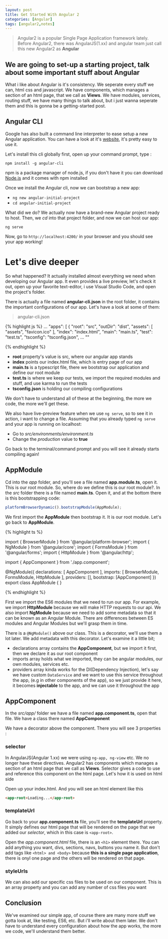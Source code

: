```yaml
---
layout: post
title: Get Started With Angular 2
categories: [Angular]
tags: [angular2,notes]
---
```


> Angular2 is a popular Single Page Application framework lately. Before Angular2, there was AngularJS(1.xx) and angular team just call this new Angular2 as **Angular** 


## We are going to set-up a starting project, talk about some important stuff about Angular

What i like about Angular is it's consistency. We seperate every stuff we can, html css and javascript. We have components, which manages a section of an html page, that we call as **Views**. We have modules, services, routing stuff, we have many things to talk about, but i just wanna seperate them and this is gonna be a getting-started post.

## Angular CLI

Google has also built a command line interpreter to ease setup a new Angular application. You can have a look at it's [website](https://cli.angular.io/), it's pretty easy to use it. 

Let's install this cli globally first, open up your command prompt, type :

`npm install -g angular-cli`

npm is a package manager of node.js, if you don't have it you can download [Node.js](https://nodejs.org/en/download/) and it comes with npm installed 

Once we install the Angular cli, now we can bootstrap a new app:

- `ng new angular-initial-project`
- `cd angular-initial-project`

What did we do? We actually now have a brand-new Angular project ready to host. Then, we *cd* into that project folder, and now we can host our app:

`ng serve`

Now, go to `http://localhost:4200/` in your browser and you should see your app working!

# Let's dive deeper

So what happened? It actually installed almost everything we need when developing our Angular app. It even provides a live preview, let's check it out, open up your favorite text-editor, i use Visual Studio Code, and open the project's folder.

There is actually a file named **angular-cli.json** in the root folder, it contains the important configurations of our app. Let's have a look at some of them:

> angular-cli.json

{% highlight js %}
...
 "apps": [
    {
      "root": "src",
      "outDir": "dist",
      "assets": [
        "assets",
        "favicon.ico"
      ],
      "index": "index.html",
      "main": "main.ts",
      "test": "test.ts",
      "tsconfig": "tsconfig.json",
...
""

{% endhighlight %}

 - **root** property's value is src, where our angular app stands
 - **index** points our index.html file, which is entry page of our app
 - **main.ts** is a typescript file, there we bootstrap our application and define our root module
 - **test.ts** is where we keep our tests, we import the required modules and stuff, and use karma to run the tests
 - **tsconfig.json** is holding our compiling configurations


We don't have to understand all of these at the beginning, the more we code, the more we'll get these.


We also have live-preview feature when we use `ng serve`, so to see it in action, i want to change a file. Assuming that you already typed `ng serve` and your app is running on localhost:

- Go to *src/environments/environment.ts*
- Change the *production* value to **true**

Go back to the terminal/command prompt and you will see it already starts compiling again!


## AppModule

Cd into the *app* folder, and you'll see a file named **app.module.ts**, open it. This is our root module. So, where do we define this is our root module?. In the *src* folder there is a file named **main.ts**. Open it, and at the bottom there is this bootstrapping code:

```javascript
platformBrowserDynamic().bootstrapModule(AppModule);
```

We first import the **AppModule** then bootstrap it. It is our root module. Let's go back to **AppModule**.

{% highlight ts %}

import { BrowserModule } from '@angular/platform-browser';
import { NgModule } from '@angular/core';
import { FormsModule } from '@angular/forms';
import { HttpModule } from '@angular/http';

import { AppComponent } from './app.component';

@NgModule({
  declarations: [
    AppComponent
  ],
  imports: [
    BrowserModule,
    FormsModule,
    HttpModule
  ],
  providers: [],
  bootstrap: [AppComponent]
})
export class AppModule { }

{% endhighlight %}

First we import the ES6 modules that we need to run our app. For example, we import **HttpModule** because we will make HTTP requests to our api. We also import **NgModule** because we need to add some metadata so that it can be known as an Angular Module. There are differences between ES modules and Angular Modules but we'll grasp them in time.

There is a `@NgModule()` above our class. This is a decorator, we'll use them a lot later. We add metadata with this decorator. Let's examine it a little bit;

- declarations array contains the **AppComponent**, but we import it first, then we declare it as our root component
- imports array holds what we imported, they can be angular modules, our own modules, services etc.
- providers array kinda works for the DI(Dependency Injection), let's say we have custom `DataService` and we want to use this service throughout the app, (e.g in other components of the app), so we just provide it here, it becomes **injectable** to the app, and we can use it throughout the app

## AppComponent

In the *src/app/* folder we have a file named **app.component.ts**, open that file. We have a class there named **AppComponent**

We have a decorator above the component. There you will see 3 properties :

### selector

In AngularJS(Angular 1.xx) we were using `ng-app, ng-view` etc. We no longer have these directives. Angular2 has components which manages a section of an html page that we call as **Views**. Selector gives a code to use and reference this component on the html page. Let's how it is used on html side

Open up your index.html. And you will see an html element like this

```html
<app-root>Loading...</app-root>
```

### templateUrl

Go back to your **app.component.ts** file, you'll see the **templateUrl** property. It simply defines our html page that will be rendered on the page that we added our *selector*, which in this case is `<app-root>`.

Open the *app.component.html* file, there is an `<h1>` element there. You can add anything you want, divs, sections, navs, buttons you name it. But don't add tags like `<html> and <body>` because **this is a single page application**, there is onyl one page and the others will be rendered on that page.

### styleUrls

We can also add our specific css files to be used on our component. This is an array property and you can add any number of css files you want


## Conclusion

We've examined our simple app, of course there are many more stuff we gotta look at, like testing, ES6, etc. But i'll write about them later. We don't have to understand every configuration about how the app works, the more we code, we'll understand them better.